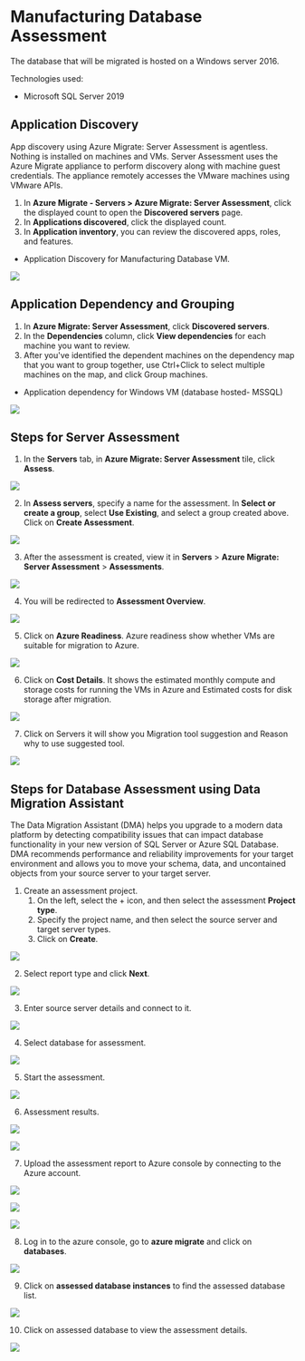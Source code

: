 # Manufacturing Database Assessment
The database that will be migrated is hosted on a Windows server 2016.

Technologies used:
 - Microsoft SQL Server 2019

## Application Discovery

App discovery using Azure Migrate: Server Assessment is agentless. Nothing is installed on machines and VMs. Server Assessment uses the Azure Migrate appliance to perform discovery along with machine guest credentials. The appliance remotely accesses the VMware machines using VMware APIs.

1. In **Azure Migrate - Servers > Azure Migrate: Server Assessment**, click the displayed count to open the **Discovered servers** page.
2. In **Applications discovered**, click the displayed count.
3. In **Application inventory**, you can review the discovered apps, roles, and features.

* Application Discovery for Manufacturing Database VM.

<p><kbd>
  <img src="https://github.com/Click2Cloud/Azure-Migrate/blob/master/images/manufacturing-db/application-discovery-database.png?raw=true">
</kbd></p>

## Application Dependency and Grouping

1. In **Azure Migrate: Server Assessment**, click **Discovered servers**.
2. In the **Dependencies** column, click **View dependencies** for each machine you want to review.
3. After you've identified the dependent machines on the dependency map that you want to group together, use Ctrl+Click to select multiple machines on the map, and click Group machines.

* Application dependency for Windows VM (database hosted- MSSQL)

<p><kbd>
  <img src="https://github.com/Click2Cloud/Azure-Migrate/blob/master/images/manufacturing-db/application-dependency-databases.png?raw=true">
</kbd></p>

## Steps for Server Assessment
1. In the **Servers** tab, in **Azure Migrate: Server Assessment** tile, click **Assess**.

<p><kbd>
  <img src="https://github.com/Click2Cloud/Azure-Migrate/blob/master/images/manufacturing-db/sa-1.png?raw=true">
</kbd></p>

2. In **Assess servers**, specify a name for the assessment. In **Select or create a group**, select **Use Existing**, and select a group created above. Click on **Create Assessment**.

<p><kbd>
  <img src="https://github.com/Click2Cloud/Azure-Migrate/blob/master/images/manufacturing-db/sa-2.png?raw=true">
</kbd></p>

3. After the assessment is created, view it in **Servers** > **Azure Migrate: Server Assessment** > **Assessments**.

<p><kbd>
  <img src="https://github.com/Click2Cloud/Azure-Migrate/blob/master/images/manufacturing-db/sa-3.png?raw=true">
</kbd></p>

4. You will be redirected to **Assessment Overview**.

<p><kbd>
  <img src="https://github.com/Click2Cloud/Azure-Migrate/blob/master/images/manufacturing-db/sa-4.png?raw=true">
</kbd></p>

5. Click on **Azure Readiness**.
Azure readiness show whether VMs are suitable for migration to Azure.

<p><kbd>
  <img src="https://github.com/Click2Cloud/Azure-Migrate/blob/master/images/manufacturing-db/sa-5.png?raw=true">
</kbd></p>

6. Click on **Cost Details**.
It shows the estimated monthly compute and storage costs for running the VMs in Azure and Estimated costs for disk storage after migration.

<p><kbd>
  <img src="https://github.com/Click2Cloud/Azure-Migrate/blob/master/images/manufacturing-db/sa-6.png?raw=true">
</kbd></p>

7. Click on Servers it will show you Migration tool suggestion and Reason why to use suggested tool.

<p><kbd>
  <img src="https://github.com/Click2Cloud/Azure-Migrate/blob/master/images/manufacturing-db/sa-7.png?raw=true">
</kbd></p>

## Steps for Database Assessment using Data Migration Assistant

The Data Migration Assistant (DMA) helps you upgrade to a modern data platform by detecting compatibility issues that can impact database functionality in your new version of SQL Server or Azure SQL Database. DMA recommends performance and reliability improvements for your target environment and allows you to move your schema, data, and uncontained objects from your source server to your target server.

1. Create an assessment project.
   1.  On the left, select the + icon, and then select the assessment **Project type**.
   2. Specify the project name, and then select the source server and target server types.
   3. Click on **Create**.

<p><kbd>
  <img src="https://github.com/Click2Cloud/Azure-Migrate/blob/master/images/manufacturing-db/dma-1.png?raw=true">
</kbd></p>

2. Select report type and click **Next**.

<p><kbd>
  <img src="https://github.com/Click2Cloud/Azure-Migrate/blob/master/images/manufacturing-db/dma-2.png?raw=true">
</kbd></p>

3. Enter source server details and connect to it.

<p><kbd>
  <img src="https://github.com/Click2Cloud/Azure-Migrate/blob/master/images/manufacturing-db/dma-3.png?raw=true">
</kbd></p>

4. Select database for assessment.

<p><kbd>
  <img src="https://github.com/Click2Cloud/Azure-Migrate/blob/master/images/manufacturing-db/dma-4.png?raw=true">
</kbd></p>

5. Start the assessment.

<p><kbd>
  <img src="https://github.com/Click2Cloud/Azure-Migrate/blob/master/images/manufacturing-db/dma-5.png?raw=true">
</kbd></p>

6. Assessment results.

<p><kbd>
  <img src="https://github.com/Click2Cloud/Azure-Migrate/blob/master/images/manufacturing-db/dma-6.png?raw=true">
</kbd></p>

<p><kbd>
  <img src="https://github.com/Click2Cloud/Azure-Migrate/blob/master/images/manufacturing-db/dma-7.png?raw=true">
</kbd></p>

7. Upload the assessment report to Azure console by connecting to the Azure account.

<p><kbd>
   <img src="https://github.com/Click2Cloud/Azure-Migrate/blob/master/images/manufacturing-db/dma-8.png?raw=true">
</kbd></p>

<p><kbd>
   <img src="https://github.com/Click2Cloud/Azure-Migrate/blob/master/images/manufacturing-db/dma-9.png?raw=true">
</kbd></p>

<p><kbd>
   <img src="https://github.com/Click2Cloud/Azure-Migrate/blob/master/images/manufacturing-db/dma-10.png?raw=true">
</kbd></p>

8. Log in to the azure console, go to **azure migrate** and click on **databases**.

<p><kbd>
   <img src="https://github.com/Click2Cloud/Azure-Migrate/blob/master/images/manufacturing-db/dma-11.png?raw=true">
</kbd></p>

9. Click on **assessed database instances** to find the assessed database list.

<p><kbd>
  <img src="https://github.com/Click2Cloud/Azure-Migrate/blob/master/images/manufacturing-db/dma-12.png?raw=true">
</kbd></p>

10. Click on assessed database to view the assessment details.

<p><kbd>
   <img src="https://github.com/Click2Cloud/Azure-Migrate/blob/master/images/manufacturing-db/dma-13.png?raw=true">
</kbd></p>